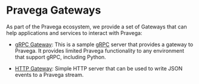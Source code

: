 <!--
Copyright (c) Dell Inc., or its subsidiaries. All Rights Reserved.

Licensed under the Apache License, Version 2.0 (the "License");
you may not use this file except in compliance with the License.
You may obtain a copy of the License at

    http://www.apache.org/licenses/LICENSE-2.0
-->

# Pravega Gateways

As part of the Pravega ecosystem, we provide a set of Gateways that can help applications and services to
interact with Pravega:

- [gRPC Gateway](https://github.com/pravega/pravega-grpc-gateway): This is a sample [gRPC](https://grpc.io/) server 
that provides a gateway to Pravega. It provides limited Pravega functionality to any environment that support gRPC, 
including Python.

- [HTTP Gateway](https://github.com/pravega/pravega-ingest-gateway): Simple HTTP server that can be used to write 
JSON events to a Pravega stream.